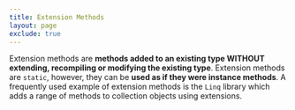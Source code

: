```yaml
---
title: Extension Methods
layout: page
exclude: true
---
```


Extension methods are **methods added to an existing type WITHOUT extending, recompiling or modifying the existing type**. Extension methods are `static`, however, they can be **used as if they were instance methods**. A frequently used example of extension methods is the `Linq` library which adds a range of methods to collection objects using extensions.


<!--stackedit_data:
eyJoaXN0b3J5IjpbODQ1ODA5MDZdfQ==
-->